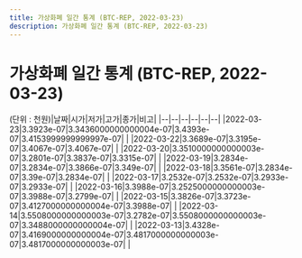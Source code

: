 ```yaml
---
title: 가상화폐 일간 통계 (BTC-REP, 2022-03-23)
description: 가상화폐 일간 통계 (BTC-REP, 2022-03-23)
---
```


가상화폐 일간 통계 (BTC-REP, 2022-03-23)
===

(단위 : 천원)|날짜|시가|저가|고가|종가|비고|
|--|--|--|--|--|--|
|2022-03-23|3.3923e-07|3.3436000000000004e-07|3.4393e-07|3.4153999999999997e-07|    |
|2022-03-22|3.3689e-07|3.3195e-07|3.4067e-07|3.4067e-07|    |
|2022-03-20|3.3510000000000003e-07|3.2801e-07|3.3837e-07|3.3315e-07|    |
|2022-03-19|3.2834e-07|3.2834e-07|3.3866e-07|3.349e-07|    |
|2022-03-18|3.3561e-07|3.2834e-07|3.39e-07|3.2834e-07|    |
|2022-03-17|3.2532e-07|3.2532e-07|3.2933e-07|3.2933e-07|    |
|2022-03-16|3.3988e-07|3.2525000000000003e-07|3.3988e-07|3.2799e-07|    |
|2022-03-15|3.3826e-07|3.3723e-07|3.4127000000000004e-07|3.3988e-07|    |
|2022-03-14|3.5508000000000003e-07|3.2782e-07|3.5508000000000003e-07|3.3488000000000004e-07|    |
|2022-03-13|3.4328e-07|3.4169000000000004e-07|3.4817000000000003e-07|3.4817000000000003e-07|    |
